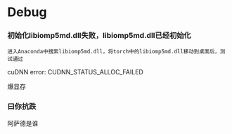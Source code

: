 # Debug

### 初始化libiomp5md.dll失败，libiomp5md.dll已经初始化

	进入Anaconda中搜索libiomp5md.dll，将torch中的libiomp5md.dll移动到桌面后，测试通过

cuDNN error: CUDNN_STATUS_ALLOC_FAILED

爆显存

### 曰你抗跌

阿萨德是谁